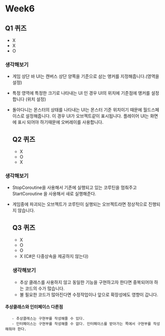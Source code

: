 # Week6

 ## Q1 퀴즈

- X
- X
- O

### 생각해보기

- 게임 상단 바 UI는 캔버스 상단 양쪽을 기준으로 삼는 앵커를 지정해줍니다.(영역을 설정)
- 특정 영역에 특정한 크기로 나타내는 UI 인 경우 UI의 위치에 기준점에 앵커를 설정합니다 (위치 설정)
- 돌아다니는 몬스터의 상태를 나타내는 UI는 몬스터 기준 위치이기 때문에 월드스페이스로 설정해줍니다. 이 경우 UI가 오브젝트같이 표시됩니다.
  플레이어 UI는 화면에 표시 되어야 하기때문에 오버레이를 사용합니다.

  ## Q2 퀴즈

  - X
  - O
  - X
 
 ### 생각해보기

 - StopCoroutine을 사용해서 기존에 실행되고 있는 코루틴을 멈춰주고 StartCoroutine 을 사용해서 새로 실행해준다.
 - 게임중에 파괴되는 오브젝트가 코루틴이 실행되는 오브젝트라면 정상적으로 진행되지 않습니다.

   ## Q3 퀴즈

   - X
   - O
   - O
   - X (C#은 다중상속을 제공하지 않는다)
  
   ### 생각해보기

     - 추상 클래스를 사용하지 않고 동일한 기능을 구현하고자 한다면 중복되어야 하는 코드의 수가 많습니다.
     - 불 필요한 코드가 많아진다면 수정작업이나 앞으로 확장성에도 영향이 갑니다.
    
       
  #### 추상클래스와 인터페이스 다른점
       - 추상클래스는 구현부를 작성해줄 수 있다.
       - 인터페이스는 구현부를 작성해줄 수 없다. 인터페이스를 받아가는 쪽에서 구현부를 작성해줘야 한다. 
